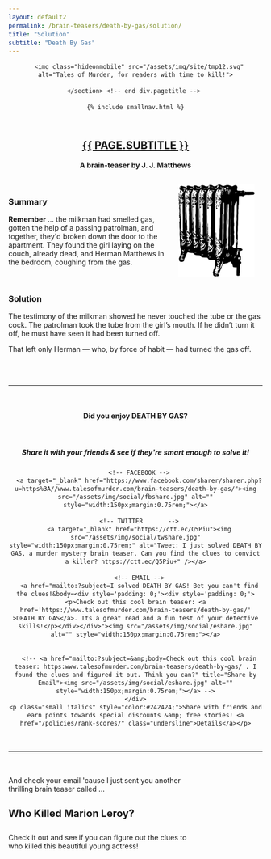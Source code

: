 ```yaml
---
layout: default2
permalink: /brain-teasers/death-by-gas/solution/
title: "Solution"
subtitle: "Death By Gas"
---
```


<div class="{{ page.title }}">

  <header class="pagehead">
     <section class="pagetitle">
      
      <img class="hideonmobile" src="/assets/img/site/tmp12.svg" alt="Tales of Murder, for readers with time to kill!">
    
    </section> <!-- end div.pagetitle --> 
    
    {% include smallnav.html %}
    
  </header>

  <section class="container card__container">
    <h2 style="text-align:center;color:#8b0000;text-transform:uppercase;"><a href="/brain-teasers/death-by-gas/">{{ page.subtitle }}</a></h2>
    <p style="text-align:center;font-weight:bold;">A brain-teaser by J. J. Matthews</p>
    <img src="/assets/img/short-stories/radiator.svg" alt="Death by Gas" style="margin:1rem;width:400px;max-width:30%;float:right;">
  	<br>
    <h3 class="chaptertitle">Summary</h3>
    <p><strong>Remember</strong> &hellip; the milkman had smelled gas, gotten the help of a passing patrolman, and together, they'd broken down the door to the apartment. They found the girl laying on the couch, already dead, and Herman Matthews in the bedroom, coughing from the gas.</p>
    <!-- <p>Neither testified that they had touched the gas cock. The cop removed the tube from the girl's mouth while the milkman opened windows to vent the gas still in the room.</p> -->
    <br>
    <h3 class="chaptertitle">Solution</h3>
  	<p>The testimony of the milkman showed he never touched the tube or the gas cock. The patrolman took the tube from the girl’s mouth. If he didn’t turn it off, he must have seen it had been turned off.</p>
    <p class="bold">That left only Herman — who, by force of habit — had turned the gas off.</p>
  </section>
    <br>

  <section class="shareby bloodred" style="margin-top:2rem;text-align:center;">
    <hr class="bloodred">
    <br>
    <h4>Did you enjoy DEATH BY GAS?</h4>
    <br>
    <h5>Share it with your friends &amp; see if they're smart&nbsp;enough&nbsp;to&nbsp;solve&nbsp;it!</h5>
    <div class="shareby__imgs">

      <!-- FACEBOOK -->
      <a target="_blank" href="https://www.facebook.com/sharer/sharer.php?u=https%3A//www.talesofmurder.com/brain-teasers/death-by-gas/"><img src="/assets/img/social/fbshare.jpg" alt="" style="width:150px;margin:0.75rem;"></a>

      <!-- TWITTER       -->
      <a target="_blank" href="https://ctt.ec/Q5Piu"><img src="/assets/img/social/twshare.jpg" style="width:150px;margin:0.75rem;" alt="Tweet: I just solved DEATH BY GAS, a murder mystery brain teaser. Can you find the clues to convict a killer? https://ctt.ec/Q5Piu+" /></a>

      <!-- EMAIL -->
      <a href="mailto:?subject=I solved DEATH BY GAS! Bet you can't find the clues!&body=<div style='padding: 0;'><div style='padding: 0;'><p>Check out this cool brain teaser: <a href='https://www.talesofmurder.com/brain-teasers/death-by-gas/' >DEATH BY GAS</a>. Its a great read and a fun test of your detective skills!</p></div></div>"><img src="/assets/img/social/eshare.jpg" alt="" style="width:150px;margin:0.75rem;"></a>

      
      <!-- <a href="mailto:?subject=&amp;body=Check out this cool brain teaser: https:www.talesofmurder.com/brain-teasers/death-by-gas/ . I found the clues and figured it out. Think you can?" title="Share by Email"><img src="/assets/img/social/eshare.jpg" alt="" style="width:150px;margin:0.75rem;"></a> -->
    </div>
    <p class="small italics" style="color:#242424;">Share with friends and earn points towards special discounts &amp; free stories! <a href="/policies/rank-scores/" class="undersline">Details</a></p>
  </section>

  <section class="wkml__tease" style="margin-top:1rem;">
    <hr style="margin: 3rem 0;">
    <div class="center" style="width:650px;max-width:75%;">
      <p class="center bold">And check your email 'cause I just sent you another thrilling brain teaser called &hellip;</p>
      <h4 class="bloodred uppercase bold margin1r" style="font-size: 1.25rem">Who&nbsp;Killed&nbsp;Marion&nbsp;Leroy?</h4>
      <p>Check it out and see if you can figure out the clues to who killed this&nbsp;beautiful&nbsp;young&nbsp;actress!</p>
    </div>
  </section>

</div>




